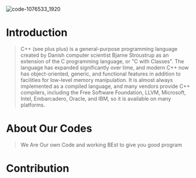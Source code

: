 ![code-1076533_1920](https://user-images.githubusercontent.com/99231654/192322482-b4400bfb-e49d-46cc-a451-d2daf9152e2e.jpg)
# Introduction
> C++ (see plus plus) is a general-purpose programming language created by Danish computer scientist Bjarne Stroustrup as an extension of the C programming language, or "C with Classes". The language has expanded significantly over time, and modern C++ now has object-oriented, generic, and functional features in addition to facilities for low-level memory manipulation. It is almost always implemented as a compiled language, and many vendors provide C++ compilers, including the Free Software Foundation, LLVM, Microsoft, Intel, Embarcadero, Oracle, and IBM, so it is available on many platforms.

# About Our Codes
>We Are Our own Code and working BEst to give you good program

# Contribution



